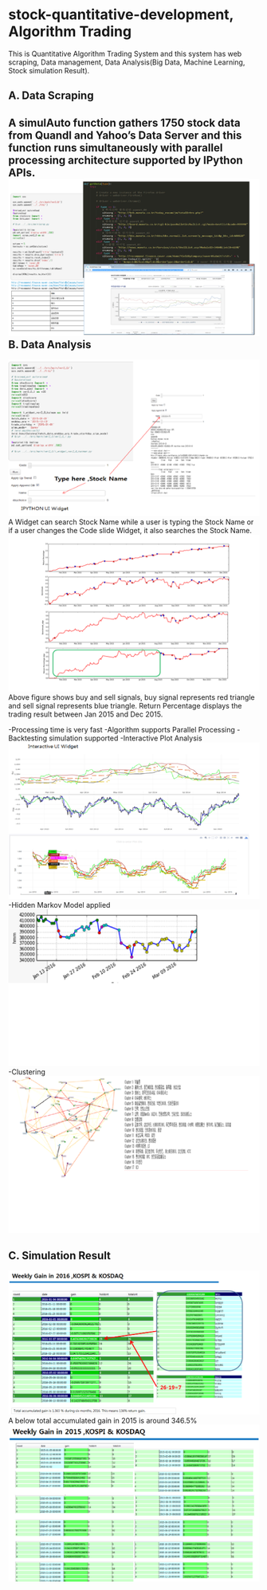 # stock-quantitative-development, Algorithm Trading

This is Quantitative Algorithm Trading System and this system has web scraping, Data management, Data Analysis(Big Data, Machine Learning, Stock simulation Result).

A. Data Scraping
-----------------
A simulAuto function gathers 1750 stock data from Quandl and Yahoo’s Data Server and this function runs simultaneously with parallel processing architecture supported by IPython APIs.
![firefox](https://github.com/HGboda/AlgorithmTrading/raw/master/pic/scraping_js.png)
B. Data Analysis
-----------------
![ipython_widget](https://github.com/HGboda/AlgorithmTrading/raw/master/pic/ipython_widget.png)
A Widget can search Stock Name while a user is typing the Stock Name or if a user changes the Code slide Widget, it also searches the Stock Name.
![widget_result](https://github.com/HGboda/AlgorithmTrading/raw/master/pic/widget_result.png)
Above figure shows buy and sell signals, buy signal represents red triangle and sell signal represents blue triangle. Return Percentage displays the trading result between Jan 2015 and Dec 2015. 

-Processing time is very fast
-Algorithm supports Parallel Processing
-Backtesting simulation supported
-Interactive Plot Analysis
![plotly](https://github.com/HGboda/AlgorithmTrading/raw/master/pic/plotly.png)
-Hidden Markov Model applied
![hmm](https://github.com/HGboda/AlgorithmTrading/raw/master/pic/hmm.png)
-Clustering
![clustering](https://github.com/HGboda/AlgorithmTrading/raw/master/pic/clustering.png)


C. Simulation Result
-----------------
![2016 result](https://github.com/HGboda/AlgorithmTrading/raw/master/pic/2016_result.png)
A below total accumulated gain in 2015 is around 346.5%
![2015 result](https://github.com/HGboda/AlgorithmTrading/raw/master/pic/2015_result.png)

